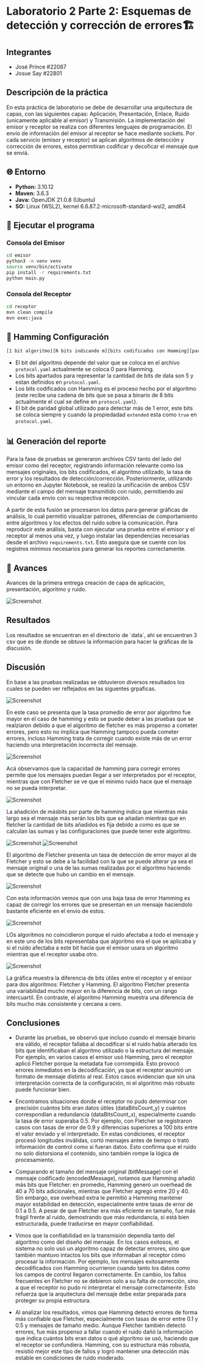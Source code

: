 # Laboratorio 2 Parte 2: Esquemas de detección y corrección de errores🏗️

## Integrantes

- José Prince #22087
- Josue Say #22801

## Descripción de la práctica

En esta práctica de laboratorio se debe de desarrollar una arquitectura de capas, con las siguientes capas: Aplicación, Presentación, Enlace, Ruido (unicamente aplicable al emisor) y Transmisión. La implementación del emisor y receptor se realiza con diferentes lenguajes de programación. El envío de información del emisor al receptor se hace mediante sockets. Por cada servicio (emisor y receptor) se aplican algoritmos de detección y corrección de errores, estos permitiran codificar y decoficar el mensaje que se enviá.

## 🌐 Entorno

- **Python:** 3.10.12  
- **Maven:** 3.6.3  
- **Java:** OpenJDK 21.0.8 (Ubuntu)  
- **SO:** Linux (WSL2), kernel 6.6.87.2-microsoft-standard-wsl2, amd64  

## 🚀 Ejecutar el programa

### Consola del **Emisor**

```bash
cd emisor
python3 -m venv venv
source venv/bin/activate
pip install -r requirements.txt
python main.py
```

### Consola del **Receptor**

```bash
cd receptor
mvn clean compile
mvn exec:java
```

## 🔧 Hamming Configuración

```bash
[1 bit algoritmo][N bits indicando m][bits codificados con Hamming][paridad global opcional]
```

- El bit del algoritmo depende del valor que se coloca en el archivo `protocol.yaml` actualmente se coloca 0 para Hamming.
- Los bits apartados para representar la cantidad de bits de data son 5 y estan definidos en `protocol.yaml`.
- Los bits codificados con Hamming es el proceso hecho por el algoritmo (este recibe una cadena de bits que se pasa a binario de 8 bits actualmente el cual se define en `protocol.yaml`).
- El bit de paridad global utilizado para detectar más de 1 error, este bits se coloca siempre y cuando la propiedadad `extended` esta como `true` en `protocol.yaml`.

## 📊 Generación del reporte

Para la fase de pruebas se generaron archivos CSV tanto del lado del emisor como del receptor, registrando información relevante como los mensajes originales, los bits codificados, el algoritmo utilizado, la tasa de error y los resultados de detección/corrección. Posteriormente, utilizando un entorno en Jupyter Notebook, se realizó la unificación de ambos CSV mediante el campo del mensaje transmitido con ruido, permitiendo así vincular cada envío con su respectiva recepción.

A partir de esta fusión se procesaron los datos para generar gráficas de análisis, lo cual permitió visualizar patrones, diferencias de comportamiento entre algoritmos y los efectos del ruido sobre la comunicación. Para reproducir este análisis, basta con ejecutar una prueba entre el emisor y el receptor al menos una vez, y luego instalar las dependencias necesarias desde el archivo `requirements.txt`. Esto asegura que se cuente con los registros mínimos necesarios para generar los reportes correctamente.

## 🔄 Avances

Avances de la primera entrega creación de capa de aplicación, presentación, algoritmo y ruido.

![Screenshot](./images/screenshot.png)

## Resultados

Los resultados se encuentran en el directorio de ´data´, ahi se encuentran 3 csv que es de donde se obtuvo la información para hacer la gráficas de la discusión.

## Discusión


En base a las pruebas realizadas se obtuvieron diversos resultados los cuales se pueden ver reflejados en las siguentes grpaficas.

![Screenshot](./images/graficas/gp1.png)

En este caso se presenta que la tasa promedio de error por algoritmo fue mayor en el caso de hamming y esto se puede deber a las pruebas que se realziaron debido a que el algoritmo de fletcher es más propenso a cometer errores, pero esto no implica que Hamming tampoco pueda cometer errores, incluso Hamming trata de corregir cuando existe más de un error haciendo una interpretación incorrecta del mensaje.

![Screenshot](./images/graficas/gp2.png)

Acá observamos que la capacidad de hamming para corregir errores permite que los mensajes puedan llegar a ser interpretados por el receptor, mientras que con Fletcher se ve que el minimo ruido hace que el mensaje no se pueda interpretar.

![Screenshot](./images/graficas/gp3.png)

La añadición de másbits por parte de hamming indica que mientras más largo sea el mensaje más serán los bits que se añadan mientras que en fletcher la cantidad de bits añadidos es fija debido a como es que se calculan las sumas y las configuraciones que puede tener este algoritmo.

![Screenshot](./images/graficas/gp4.png)
![Screenshot](./images/graficas/gp6.png)

El algoritmo de Fletcher presenta un tasa de detección de error mayor al de Fletcher y esto se debe a la facilidad con la que se puede alterar ya sea el mensaje original o una de las sumas realizadas por el algoritmo haciendo que se detecte que hubo un cambio en el mensaje.

![Screenshot](./images/graficas/gp5.png)

Con esta información vemos que con una baja tasa de error Hamming es capaz de corregir los errores que se presentan en un mensaje haciendolo bastante eficiente en el envio de estos.

![Screenshot](./images/graficas/gp7.png)

LOs algoritmos no coincidieron porque el ruido afectaba a todo el mensaje y en este uno de los bits representaba que algoritmo era el que se aplicaba y si el ruido afectaba a este bit hacia que el emisor usara un algoritmo mientras que el receptor usaba otro.

![Screenshot](./images/graficas/gp8.png)

La gráfica muestra la diferencia de bits útiles entre el receptor y el emisor para dos algoritmos: Fletcher y Hamming. El algoritmo Fletcher presenta una variabilidad mucho mayor en la diferencia de bits, con un rango intercuartil. En contraste, el algoritmo Hamming muestra una diferencia de bits mucho más consistente y cercana a cero.

## Conclusiones

- Durante las pruebas, se observó que incluso cuando el mensaje binario era válido, el receptor fallaba al decodificar si el ruido había alterado los bits que identificaban el algoritmo utilizado o la estructura del mensaje. Por ejemplo, en varios casos el emisor usó Hamming, pero el receptor aplicó Fletcher porque la metadata fue corrompida. Esto provocó errores inmediatos en la decodificación, ya que el receptor asumió un formato de mensaje distinto al real. Estos casos evidencian que sin una interpretación correcta de la configuración, ni el algoritmo más robusto puede funcionar bien.

- Encontramos situaciones donde el receptor no pudo determinar con precisión cuántos bits eran datos útiles (dataBitsCount_y) y cuántos correspondían a redundancia (dataBitsCount_x), especialmente cuando la tasa de error superaba 0.5. Por ejemplo, con Fletcher se registraron casos con tasas de error de 0.9 y diferencias superiores a 100 bits entre el valor enviado y el interpretado. En estas condiciones, el receptor procesó longitudes inválidas, cortó mensajes antes de tiempo o trató información de control como si fueran datos. Esto confirma que el ruido no solo distorsiona el contenido, sino también rompe la lógica de procesamiento.

- Comparando el tamaño del mensaje original (bitMessage) con el mensaje codificado (encodedMessage), notamos que Hamming añadió más bits que Fletcher: en promedio, Hamming generó un overhead de 40 a 70 bits adicionales, mientras que Fletcher agregó entre 20 y 40. Sin embargo, ese overhead extra le permitió a Hamming mantener mayor estabilidad en detección, especialmente entre tasas de error de 0.1 a 0.5. A pesar de que Fletcher era más eficiente en tamaño, fue más frágil frente al ruido, demostrando que más redundancia, si está bien estructurada, puede traducirse en mayor confiabilidad.

- Vimos que la confiabilidad en la transmisión dependía tanto del algoritmo como del diseño del mensaje. En los casos exitosos, el sistema no solo usó un algoritmo capaz de detectar errores, sino que también mantuvo intactos los bits que informaban al receptor cómo procesar la información. Por ejemplo, los mensajes exitosamente decodificados con Hamming ocurrieron cuando tanto los datos como los campos de control llegaron correctamente. En cambio, los fallos frecuentes en Fletcher no se debieron solo a su falta de corrección, sino a que el receptor no pudo ni interpretar el mensaje correctamente. Esto refuerza que la arquitectura del mensaje debe estar preparada para proteger su propia estructura.

- Al analizar los resultados, vimos que Hamming detectó errores de forma más confiable que Fletcher, especialmente con tasas de error entre 0.1 y 0.5 y mensajes de tamaño medio. Aunque Fletcher también detectó errores, fue más propenso a fallar cuando el ruido dañó la información que indica cuántos bits eran datos o qué algoritmo se usó, haciendo que el receptor se confundiera. Hamming, con su estructura más robusta, resistió mejor este tipo de fallos y logró mantener una detección más estable en condiciones de ruido moderado.
